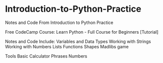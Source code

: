 # Introduction-to-Python-Practice
Notes and Code From Introduction to Python Practice 


Free CodeCamp Course: Learn Python - Full Course for Beginners [Tutorial]

Notes and Code Include: 
 Variables and Data Types
 Working with Strings
 Working with Numbers
 Lists
 Functions
 Shapes
 Madlibs game

Tools
 Basic Calculator
 Phrases
 Numbers
	
 


 


